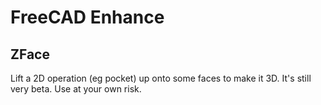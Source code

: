 # FreeCAD Enhance

## ZFace

Lift a 2D operation (eg pocket) up onto some faces to make it 3D. It's still very beta. Use at your own risk.
